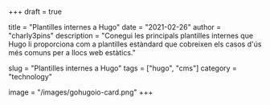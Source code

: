 +++
draft = true

title = "Plantilles internes a Hugo"
date = "2021-02-26"
author = "charly3pins"
description = "Conegui les principals plantilles internes que Hugo li proporciona com a plantilles estàndard que cobreixen els casos d'ús més comuns per a llocs web estàtics."

slug = "Plantilles internes a Hugo"
tags = ["hugo", "cms"]
category = "technology"

image = "/images/gohugoio-card.png"
+++